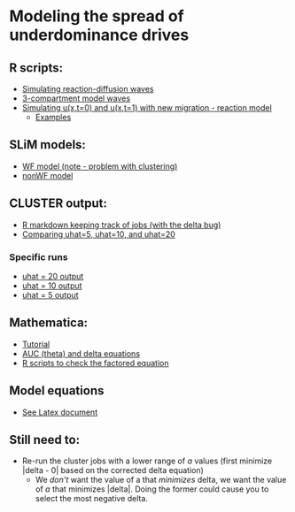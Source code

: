 # Modeling the spread of underdominance drives

## R scripts:
* [Simulating reaction-diffusion waves](scripts/numerical-reaction-diffusion-functions.R)
* [3-compartment model waves](scripts/compartment-model.R)
* [Simulating u(x,t=0) and u(x,t=1) with new migration - reaction model](scripts/functions-main-model.R)
  + [Examples](scripts/examples-main-model.R)

## SLiM models:
* [WF model (note - problem with clustering)](slim/WF-model.slim)
* [nonWF model](slim/nonWF-model.slim)


## CLUSTER output:

* [R markdown keeping track of jobs (with the delta bug)](cluster/slurm_management.md)
* [Comparing uhat=5, uhat=10, and uhat=20](cluster/redo_delta_uhat_comparison.md)

### Specific runs

* [uhat = 20 output](cluster/uhat20_redo_delta.md)
* [uhat = 10 output](cluster/uhat10_redo_delta.md)
* [uhat = 5 output](cluster/uhat5_redo_delta.md)

## Mathematica:

* [Tutorial](mathematica_tutorial.md)
* [AUC (theta) and delta equations](AUC_only.nb)
* [R scripts to check the factored equation](scripts/auc-equations.R)

## Model equations

* [See Latex document](correct_model_equations.pdf)

## Still need to:

* Re-run the cluster jobs with a lower range of *a* values (first minimize |delta - 0| based on the corrected delta equation)
  + We *don't* want the value of a that *minimizes* delta, we want the value of *a* that minimizes |delta|. Doing the former could cause you to select the most negative delta.

